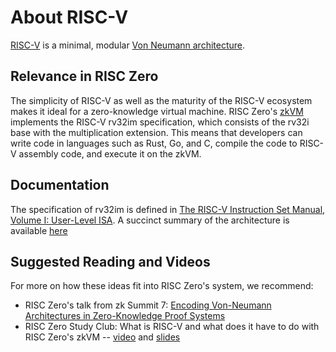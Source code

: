 # About RISC-V

[RISC-V](https://en.wikipedia.org/wiki/RISC-V) is a minimal, modular [Von Neumann architecture][0].

## Relevance in RISC Zero

The simplicity of RISC-V as well as the maturity of the RISC-V ecosystem makes it ideal for a zero-knowledge virtual machine.
RISC Zero's [zkVM][1] implements the RISC-V rv32im specification, which consists of the rv32i base with the multiplication extension.
This means that developers can write code in languages such as Rust, Go, and C, compile the code to RISC-V assembly code, and execute it on the zkVM.

## Documentation

The specification of rv32im is defined in [The RISC-V Instruction Set Manual, Volume I: User-Level ISA][2].
A succinct summary of the architecture is available [here][3]

## Suggested Reading and Videos

For more on how these ideas fit into RISC Zero's system, we recommend:

- RISC Zero's talk from zk Summit 7: [Encoding Von-Neumann Architectures in Zero-Knowledge Proof Systems](https://www.youtube.com/watch?v=od033ugtlYQ&list=PLcPzhUaCxlCgCvzkkaBWzVuHdBRsTNxj1&index=7)
- RISC Zero Study Club: What is RISC-V and what does it have to do with RISC Zero's zkVM -- [video](https://www.youtube.com/watch?v=11DIflEwx50&list=PLcPzhUaCxlCjdhONxEYZ1dgKjZh3ZvPtl&index=5&t=1s) and [slides][5]

[0]: https://en.wikipedia.org/wiki/Von_Neumann_architecture
[1]: /api/zkvm
[2]: https://riscv.org/wp-content/uploads/2019/12/riscv-spec-20191213.pdf
[3]: https://github.com/jameslzhu/riscv-card/blob/master/riscv-card.pdf
[4]: https://www.youtube.com/watch?v=od033ugtlYQ&list=PLcPzhUaCxlCgCvzkkaBWzVuHdBRsTNxj1&index=7
[5]: https://drive.google.com/file/d/1p7E5Sgi__5_CevGKHpTwrlb0KWjSaYPU/view
